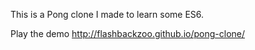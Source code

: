 This is a Pong clone I made to learn some ES6.

Play the demo http://flashbackzoo.github.io/pong-clone/
